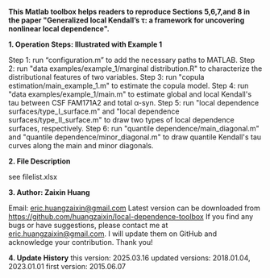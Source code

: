 **This Matlab toolbox helps readers to reproduce Sections 5,6,7,and 8 in the paper "Generalized local Kendall’s τ: a framework for uncovering nonlinear local dependence".**

**1. Operation Steps: Illustrated with Example 1**

   Step 1: run “configuration.m” to add the necessary paths to MATLAB.
   Step 2: run "data examples/example_1/marginal distribution.R" to characterize the distributional features of two variables.
   Step 3: run "copula estimation/main_example_1.m" to estimate the copula model.
   Step 4: run "data examples/example_1/main.m" to estimate global and local Kendall's tau between CSF FAM171A2 and total α-syn.
   Step 5: run "local dependence surfaces/type_I_surface.m" and "local dependence surfaces/type_II_surface.m" to draw two types of local dependence surfaces, respectively.
   Step 6: run "quantile dependence/main_diagonal.m" and "quantile dependence/minor_diagonal.m" to draw quantile Kendall's tau curves along the main and minor diagonals.

**2. File Description**

   see filelist.xlsx
   
**3. Author: Zaixin Huang**

   Email: eric.huangzaixin@gmail.com
   Latest version can be downloaded from https://github.com/huangzaixin/local-dependence-toolbox
   If you find any bugs or have suggestions, please contact me at eric.huangzaixin@gmail.com. I will update them on GitHub and acknowledge your contribution. Thank you!

**4. Update History**
   this version: 2025.03.16
   updated versions: 2018.01.04, 2023.01.01
   first version: 2015.06.07
